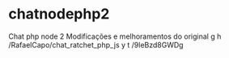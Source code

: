 # chatnodephp2
Chat php node 2
Modificações e melhoramentos do original
g h /RafaelCapo/chat_ratchet_php_js
y t /9leBzd8GWDg

